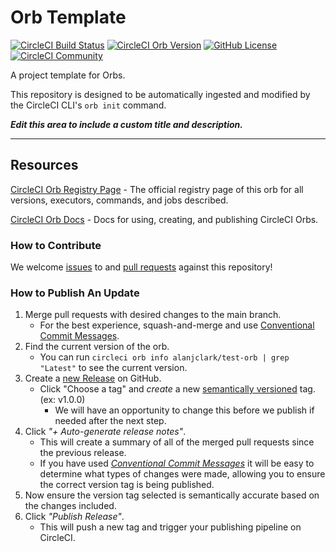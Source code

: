 # Orb Template


[![CircleCI Build Status](https://circleci.com/gh/alanjclark/test-orb.svg?style=shield "CircleCI Build Status")](https://circleci.com/gh/alanjclark/test-orb) [![CircleCI Orb Version](https://badges.circleci.com/orbs/alanjclark/test-orb.svg)](https://circleci.com/orbs/registry/orb/alanjclark/test-orb) [![GitHub License](https://img.shields.io/badge/license-MIT-lightgrey.svg)](https://raw.githubusercontent.com/alanjclark/test-orb/master/LICENSE) [![CircleCI Community](https://img.shields.io/badge/community-CircleCI%20Discuss-343434.svg)](https://discuss.circleci.com/c/ecosystem/orbs)



A project template for Orbs.

This repository is designed to be automatically ingested and modified by the CircleCI CLI's `orb init` command.

_**Edit this area to include a custom title and description.**_

---

## Resources

[CircleCI Orb Registry Page](https://circleci.com/orbs/registry/orb/alanjclark/test-orb) - The official registry page of this orb for all versions, executors, commands, and jobs described.

[CircleCI Orb Docs](https://circleci.com/docs/2.0/orb-intro/#section=configuration) - Docs for using, creating, and publishing CircleCI Orbs.

### How to Contribute

We welcome [issues](https://github.com/alanjclark/test-orb/issues) to and [pull requests](https://github.com/alanjclark/test-orb/pulls) against this repository!

### How to Publish An Update
1. Merge pull requests with desired changes to the main branch.
    - For the best experience, squash-and-merge and use [Conventional Commit Messages](https://conventionalcommits.org/).
2. Find the current version of the orb.
    - You can run `circleci orb info alanjclark/test-orb | grep "Latest"` to see the current version.
3. Create a [new Release](https://github.com/alanjclark/test-orb/releases/new) on GitHub.
    - Click "Choose a tag" and _create_ a new [semantically versioned](http://semver.org/) tag. (ex: v1.0.0)
      - We will have an opportunity to change this before we publish if needed after the next step.
4.  Click _"+ Auto-generate release notes"_.
    - This will create a summary of all of the merged pull requests since the previous release.
    - If you have used _[Conventional Commit Messages](https://conventionalcommits.org/)_ it will be easy to determine what types of changes were made, allowing you to ensure the correct version tag is being published.
5. Now ensure the version tag selected is semantically accurate based on the changes included.
6. Click _"Publish Release"_.
    - This will push a new tag and trigger your publishing pipeline on CircleCI.